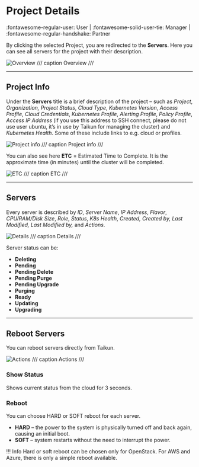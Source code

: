# **Project Details**
:fontawesome-regular-user: User | :fontawesome-solid-user-tie: Manager | :fontawesome-regular-handshake: Partner

By clicking the selected Project, you are redirected to the **Servers**. Here you can see all servers for the project with their description.

![Overview](https://rgw.cloudpoint.tcpro.cz/swift/v1/KEY_0efe203c42c0402f9402a570302dc066/new-docs/managing-your-projects/create%20a%20project/project.webp)
/// caption 
Overview
///

---

## **Project Info**

Under the **Servers** title is a brief description of the project – such as *Project*, *Organization, Project Status*, *Cloud Type*, *Kubernetes Version*, *Access Profile*, *Cloud Credentials*, *Kubernetes Profile*, *Alerting Profile*, *Policy Profile*, *Access IP Address* (if you use this address to SSH connect, please do not use user ubuntu, it’s in use by Taikun for managing the cluster) and *Kubernetes Health*. Some of these include links to e.g. cloud or profiles.

![Project info](https://rgw.cloudpoint.tcpro.cz/swift/v1/KEY_0efe203c42c0402f9402a570302dc066/new-docs/managing-your-projects/project%20contents/project_con.webp)
/// caption 
Project info
///

You can also see here **ETC** = Estimated Time to Complete. It is the approximate time (in minutes) until the cluster will be completed.

![ETC](https://rgw.cloudpoint.tcpro.cz/swift/v1/KEY_0efe203c42c0402f9402a570302dc066/new-docs/managing-your-projects/project%20contents/etc.png)
/// caption 
ETC
///

---

## **Servers**

Every server is described by *ID*, *Server Name*, *IP Address*, *Flavor*, *CPU/RAM/Disk Size*, *Role*, *Status*, *K8s Health*, *Created,* *Created by,* *Last Modified,* *Last Modified by,* and *Actions*.

![Details](https://rgw.cloudpoint.tcpro.cz/swift/v1/KEY_0efe203c42c0402f9402a570302dc066/new-docs/managing-your-projects/project%20contents/server_det.webp)
/// caption 
Details
///

Server status can be:

- **Deleting**
- **Pending**
- **Pending Delete**
- **Pending Purge**
- **Pending Upgrade**
- **Purging**
- **Ready**
- **Updating**
- **Upgrading**

---

## **Reboot Servers**

You can reboot servers directly from Taikun.

![Actions](https://rgw.cloudpoint.tcpro.cz/swift/v1/KEY_0efe203c42c0402f9402a570302dc066/new-docs/managing-your-projects/project%20contents/project.contents.4.webp)
/// caption 
Actions
///

### Show Status

Shows current status from the cloud for 3 seconds.

### Reboot

You can choose HARD or SOFT reboot for each server.

- **HARD** – the power to the system is physically turned off and back again, causing an initial boot.
- **SOFT** – system restarts without the need to interrupt the power.

!!! Info
	Hard or soft reboot can be chosen only for OpenStack. For AWS and Azure, there is only a simple reboot available.
